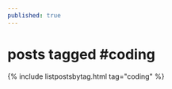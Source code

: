 ```yaml
---
published: true
---
```

<h1>posts tagged #coding</h1>
{% include listpostsbytag.html tag="coding" %}